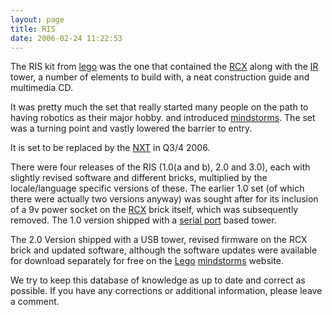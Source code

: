 ```yaml
---
layout: page
title: RIS
date: 2006-02-24 11:22:53
---
```

<p>The RIS kit from <a class="wiki" href="/wiki/lego.html" title="The best known construction toy">lego</a> was the one that contained the <a class="wiki" href="/wiki/rcx.html" title="The Lego Robot Command Explorer">RCX</a> along with the <a class="wiki" href="/wiki/ir.html" title="Acronym for Infra Red">IR</a> tower, a number of elements to build with, a neat construction guide and multimedia CD.
</p>
<p>It was pretty much the set that really started many people on the path to having robotics as their major hobby. and introduced <a class="wiki" href="/wiki/mindstorms.html" title="A Robotic construction toy system from Lego">mindstorms</a>. The set was a turning point and vastly lowered the barrier to entry.
</p>
<p>It is set to be replaced by the <a class="wiki" href="/wiki/nxt.html" title="Legos NeXT generation robotics kit">NXT</a> in Q3/4 2006.
</p>
<p>There were four releases of the RIS (1.0(a and b), 2.0 and 3.0), each with slightly revised software and different bricks, multiplied by the locale/language specific versions of these. The earlier 1.0 set (of which there were actually two versions anyway) was sought after for its inclusion of a 9v power socket on the <a class="wiki" href="/wiki/rcx.html" title="The Lego Robot Command Explorer">RCX</a> brick itself, which was subsequently removed. The 1.0 version shipped with a <a class="wiki" href="/wiki/serial_data_stream.html" title="Serial Data Stream">serial port</a> based tower.
</p>
<p>The 2.0 Version shipped with a USB tower, revised firmware on the RCX brick and updated software, although the software updates were available for download separately for free on the <a class="wiki" href="/wiki/lego.html" title="The best known construction toy">Lego</a> <a class="wiki" href="/wiki/mindstorms.html" title="A Robotic construction toy system from Lego">mindstorms</a> website.
</p>
<p>We try to keep this database of knowledge as up to date and correct as possible. If you have any corrections or additional information, please leave a comment.
</p>
